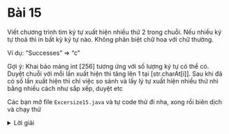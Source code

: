 # Bài 15
Viết chương trình tìm ký tự xuất hiện nhiều thứ 2 trong chuỗi. Nếu nhiều ký tự thoả thì in bất kỳ ký tự nào. Không phân biệt chữ hoa với chữ thường.

Ví dụ: “Successes” => “c”

Gợi ý: Khai báo mảng int [256] tương ứng với số lượng ký tự có thể có. Duyệt chuỗi với mỗi lần xuất hiện thì tăng lên 1 tại [str.charAt[i]]. Sau khi đã có số lần xuất hiện thì chỉ việc so sánh và lấy lý tự xuất hiện nhiều thứ nhì bằng nhiều cách như sắp xếp, duyệt etc


Các bạn mở file `Excersize15.java` và tự code thử đi nha, xong rồi biên dịch và chạy thử

<details>
    <summary>Lời giải</summary>
    ```

        public class Excersize15 {

            static final int NOOFCHARS = 256;

            static char get2ndMostFreq(String str) {

                str = str.toLowerCase();

                if (str == null) {
                    return '\0';
                }

                // create array int with default value is 0
                int[] ctr = new int[NOOFCHARS];
                int i;
                for (i = 0; i < str.length(); i++)
                    ctr[str.charAt(i)]++;
                System.out.println(ctr);

                int ctr_first = 0, ctr_second = 0;
                for (i = 0; i < NOOFCHARS; i++) {
                    if (ctr[i] > ctr[ctr_first]) {
                        ctr_second = ctr_first;
                        ctr_first = i;
                    } else if (ctr[i] > ctr[ctr_second] && ctr[i] != ctr[ctr_first])
                        ctr_second = i;
                }
                return (char) ctr_second;
            }

            public static void main(String args[]) {
                String str = "successes";
                System.out.println("The given string is: " + str);
                char res = get2ndMostFreq(str);
                if (res != '\0')
                    System.out.println("The second most frequent char in the string is: " + res);
                else
                    System.out.println("No second most frequent character found in the string.");
            }

        }

    ```
</details>